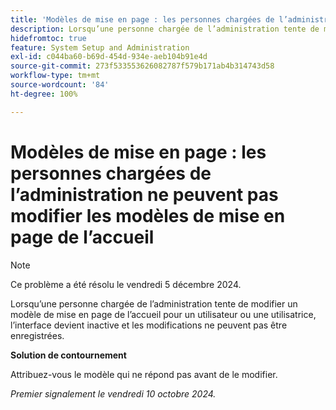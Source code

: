 ```yaml
---
title: 'Modèles de mise en page : les personnes chargées de l’administration ne peuvent pas modifier les modèles de mise en page de l’accueil'
description: Lorsqu’une personne chargée de l’administration tente de modifier un modèle de mise en page de l’accueil pour un utilisateur ou une utilisatrice, l’interface devient inactive et les modifications ne peuvent pas être enregistrées.
hidefromtoc: true
feature: System Setup and Administration
exl-id: c044ba60-b69d-454d-934e-aeb104b91e4d
source-git-commit: 273f533553626082787f579b171ab4b314743d58
workflow-type: tm+mt
source-wordcount: '84'
ht-degree: 100%

---
```


# Modèles de mise en page : les personnes chargées de l’administration ne peuvent pas modifier les modèles de mise en page de l’accueil

>[!NOTE]
>
>Ce problème a été résolu le vendredi 5 décembre 2024.

Lorsqu’une personne chargée de l’administration tente de modifier un modèle de mise en page de l’accueil pour un utilisateur ou une utilisatrice, l’interface devient inactive et les modifications ne peuvent pas être enregistrées.

**Solution de contournement**

Attribuez-vous le modèle qui ne répond pas avant de le modifier.

_Premier signalement le vendredi 10 octobre 2024._
